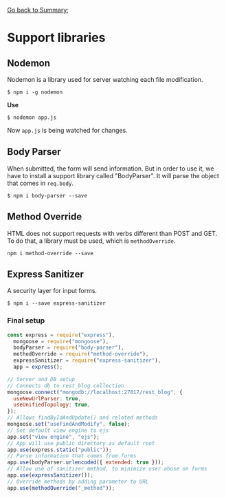 [Go back to Summary](./../README.md);

# Support libraries

## Nodemon

Nodemon is a library used for server watching each file modification.

```
$ npm i -g nodemon
```

**Use**

```
$ nodemon app.js
```

Now `app.js` is being watched for changes.

## Body Parser

When submitted, the form will send information. But in order to use it, we have to install a support library called "BodyParser". It will parse the object that comes in `req.body`.

```
$ npm i body-parser --save
```

## Method Override

HTML does not support requests with verbs different than POST and GET. To do that, a library must be used, which is `methodOverride`.

```
npm i method-override --save
```

## Express Sanitizer

A security layer for input forms.

```
$ npm i --save express-sanitizer
```

### Final setup

```javascript
const express = require("express"),
  mongoose = require("mongoose"),
  bodyParser = require("body-parser"),
  methodOverride = require("method-override"),
  expressSanitizer = require("express-sanitizer"),
  app = express();

// Server and DB setup
// Connects db to rest_blog collection
mongoose.connect("mongodb://localhost:27017/rest_blog", {
  useNewUrlParser: true,
  useUnifiedTopology: true,
});
// Allows findByIdAndUpdate() and related methods
mongoose.set("useFindAndModify", false);
// Set default view engine to ejs
app.set("view engine", "ejs");
// App will use public directory as default root
app.use(express.static("public"));
// Parse information that comes from forms
app.use(bodyParser.urlencoded({ extended: true }));
// Allow use of sanitizer method, to minimize user abuse on forms
app.use(expressSanitizer());
// Override methods by adding parameter to URL
app.use(methodOverride("_method"));
```

